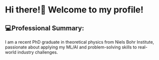 # Hi there!👋 Welcome to my profile! 

## 💻**Professional Summary:**
I am a recent PhD graduate in theoretical physics from Niels Bohr Institute, passionate about applying my ML/AI and problem-solving skills to real-world industry challenges.
